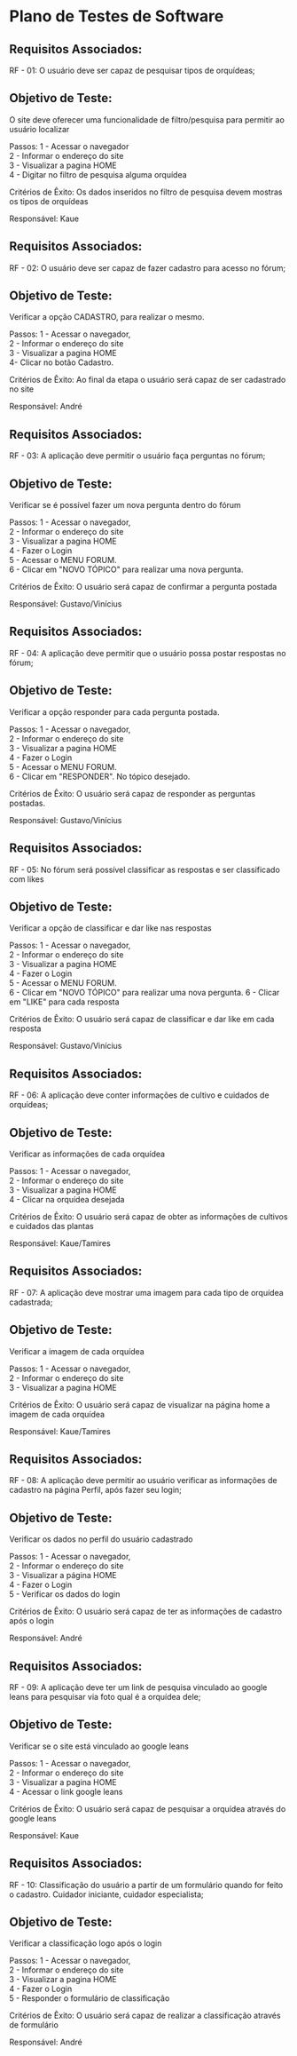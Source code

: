 # Plano de Testes de Software
<h2>Requisitos Associados:</h2>
RF - 01:  O usuário deve ser capaz de pesquisar tipos de orquídeas;

<h2>Objetivo de Teste:</h2>
O site deve oferecer uma funcionalidade de filtro/pesquisa para permitir ao usuário localizar

Passos:
1 - Acessar o navegador   
2 - Informar o endereço do site               
3 - Visualizar a pagina HOME              
4 - Digitar no filtro de pesquisa alguma orquídea

Critérios de Êxito:
Os dados inseridos no filtro de pesquisa devem mostras os tipos de orquídeas

Responsável:
Kaue

<h2>Requisitos Associados:</h2>
RF - 02: O usuário deve ser capaz de fazer cadastro para acesso no fórum;

<h2>Objetivo de Teste:</h2>
Verificar a opção CADASTRO, para realizar o mesmo.

Passos:
1 - Acessar o navegador,                 
2 - Informar o endereço do site    
3 - Visualizar a pagina HOME                                                                        
4- Clicar no botão Cadastro.


Critérios de Êxito:
Ao final da etapa o usuário será capaz de ser cadastrado no site

Responsável:
André

<h2>Requisitos Associados:</h2>
RF - 03: A aplicação deve permitir o usuário faça perguntas no fórum;

<h2>Objetivo de Teste:</h2>
Verificar se é possível fazer um nova pergunta dentro do fórum


Passos:
1 - Acessar o navegador,                 
 2 - Informar o endereço do site         
3 - Visualizar a pagina HOME         
4 - Fazer o Login                                    
5 - Acessar o MENU FORUM.                           
 6 - Clicar em "NOVO TÓPICO" para realizar uma nova pergunta.


Critérios de Êxito:
O usuário será capaz de confirmar a pergunta postada

Responsável:
Gustavo/Vinícius

<h2>Requisitos Associados:</h2>
RF - 04: A aplicação deve permitir que o usuário  possa postar respostas no fórum;

<h2>Objetivo de Teste:</h2>
Verificar a opção responder para cada pergunta postada.

Passos:
1 - Acessar o navegador,                   
2 - Informar o endereço do site  
 3 - Visualizar a pagina HOME                  
4 - Fazer o Login                                      
5 - Acessar o MENU FORUM.                                
 6 - Clicar em "RESPONDER". No tópico desejado.

Critérios de Êxito:
O usuário será capaz de responder as perguntas postadas.

Responsável:
Gustavo/Vinícius

<h2>Requisitos Associados:</h2>
RF - 05: No fórum será possível classificar as respostas e ser classificado com likes

<h2>Objetivo de Teste:</h2>
Verificar a opção de classificar e dar like nas respostas

Passos:
1 - Acessar o navegador,                   
2 - Informar o endereço do site           
3 - Visualizar a pagina HOME                  
 4 - Fazer o Login                                     
 5 - Acessar o MENU FORUM.                                 
6 - Clicar em "NOVO TÓPICO" para realizar uma nova pergunta. 6 - Clicar em "LIKE" para cada resposta

Critérios de Êxito:
O usuário será capaz de classificar e dar like em cada resposta

Responsável:
Gustavo/Vinícius

<h2>Requisitos Associados:</h2>
RF - 06: A aplicação deve conter informações de cultivo e cuidados de orquídeas;

<h2>Objetivo de Teste:</h2>
Verificar as informações de cada orquídea

Passos:
1 - Acessar o navegador,                   
2 - Informar o endereço do site           
3 - Visualizar a pagina HOME                   
4 - Clicar na orquídea desejada                               

Critérios de Êxito:
O usuário será capaz de obter as informações de cultivos e cuidados das plantas

Responsável:
Kaue/Tamires

<h2>Requisitos Associados:</h2>
RF - 07: A aplicação deve mostrar uma imagem para cada tipo de orquídea cadastrada;

<h2>Objetivo de Teste:</h2>
Verificar a imagem de cada orquídea

Passos:
1 - Acessar o navegador,                   
2 - Informar o endereço do site          
 3 - Visualizar a pagina HOME                                                

Critérios de Êxito:
O usuário será capaz de visualizar na página home a imagem de cada orquídea


Responsável:
Kaue/Tamires


<h2>Requisitos Associados:</h2>
 RF - 08: A aplicação deve permitir ao usuário verificar as informações de cadastro na página Perfil, após fazer seu login;

<h2>Objetivo de Teste:</h2>
Verificar os dados no perfil do usuário cadastrado


Passos:
1 - Acessar o navegador,                   
2 - Informar o endereço do site          
3 - Visualizar a página HOME                   
4 - Fazer o Login                                      
5 - Verificar os dados do login

Critérios de Êxito:
O usuário será capaz de ter as informações de cadastro após o login

Responsável:
André


<h2>Requisitos Associados:</h2>
RF - 09: A aplicação deve ter um link de pesquisa vinculado ao google leans para pesquisar via foto qual é a orquídea dele;


<h2>Objetivo de Teste:</h2>
Verificar se o site está vinculado ao google leans


Passos:
1 - Acessar o navegador,                   
2 - Informar o endereço do site           
3 - Visualizar a pagina HOME      
4 - Acessar o link google leans                                           


Critérios de Êxito:
O usuário será capaz de pesquisar a orquídea através do google leans


Responsável:
Kaue

<h2>Requisitos Associados:</h2>
RF - 10: Classificação do usuário a partir de um formulário quando for feito o cadastro. Cuidador iniciante, cuidador especialista;


<h2>Objetivo de Teste:</h2>
Verificar a classificação logo após o login 


Passos:
1 - Acessar o navegador,                   
2 - Informar o endereço do site          
 3 - Visualizar a pagina HOME                   
4 - Fazer o Login                                      
5 - Responder o formulário de classificação 

Critérios de Êxito:
O usuário será capaz de realizar a classificação através de formulário

Responsável:
André

